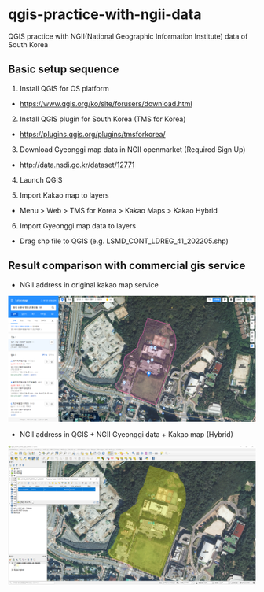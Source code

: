 # qgis-practice-with-ngii-data
QGIS practice with NGII(National Geographic Information Institute) data of South Korea

## Basic setup sequence

1. Install QGIS for OS platform

- https://www.qgis.org/ko/site/forusers/download.html

2. Install QGIS plugin for South Korea (TMS for Korea)

- https://plugins.qgis.org/plugins/tmsforkorea/

3. Download Gyeonggi map data in NGII openmarket (Required Sign Up) 

- http://data.nsdi.go.kr/dataset/12771

4. Launch QGIS

5. Import Kakao map to layers

- Menu > Web > TMS for Korea > Kakao Maps > Kakao Hybrid

6. Import Gyeonggi map data to layers 

- Drag shp file to QGIS (e.g. LSMD_CONT_LDREG_41_202205.shp)

## Result comparison with commercial gis service

- NGII address in original kakao map service

![NGII address of kakao map service](/assets/images/kakao_map_ngii_address.png)

- NGII address in QGIS + NGII Gyeonggi data + Kakao map (Hybrid)

![NGII address of QGIS + Gyeonggi data + Kakao map](/assets/images/qgis_ngii_address.png)

